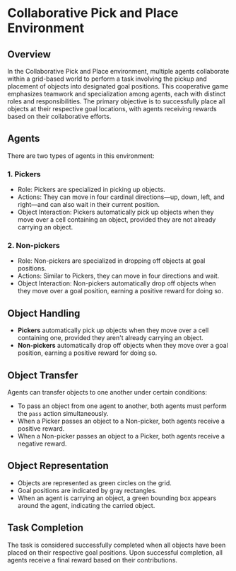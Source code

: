# Collaborative Pick and Place Environment

## Overview
In the Collaborative Pick and Place environment, multiple agents collaborate within a grid-based world to perform a task involving the pickup and placement of objects into designated goal positions. This cooperative game emphasizes teamwork and specialization among agents, each with distinct roles and responsibilities. The primary objective is to successfully place all objects at their respective goal locations, with agents receiving rewards based on their collaborative efforts.

## Agents
There are two types of agents in this environment:

### 1. Pickers
- Role: Pickers are specialized in picking up objects.
- Actions: They can move in four cardinal directions—up, down, left, and right—and can also wait in their current position.
- Object Interaction: Pickers automatically pick up objects when they move over a cell containing an object, provided they are not already carrying an object.

### 2. Non-pickers
- Role: Non-pickers are specialized in dropping off objects at goal positions.
- Actions: Similar to Pickers, they can move in four directions and wait.
- Object Interaction: Non-pickers automatically drop off objects when they move over a goal position, earning a positive reward for doing so.

## Object Handling
- **Pickers** automatically pick up objects when they move over a cell containing one, provided they aren't already carrying an object.
- **Non-pickers** automatically drop off objects when they move over a goal position, earning a positive reward for doing so.

## Object Transfer
Agents can transfer objects to one another under certain conditions:
- To pass an object from one agent to another, both agents must perform the `pass` action simultaneously.
- When a Picker passes an object to a Non-picker, both agents receive a positive reward.
- When a Non-picker passes an object to a Picker, both agents receive a negative reward.

## Object Representation
- Objects are represented as green circles on the grid.
- Goal positions are indicated by gray rectangles.
- When an agent is carrying an object, a green bounding box appears around the agent, indicating the carried object.

## Task Completion
The task is considered successfully completed when all objects have been placed on their respective goal positions. Upon successful completion, all agents receive a final reward based on their contributions.


